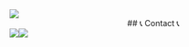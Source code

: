 <img src="https://capsule-render.vercel.app/api?type=soft&color=FFE4E1&&fontColor=FFFFFF&animation=twinkling&height=200&section=header&text=Hello%20I'm%20Kang%20yewon&fontSize=40" />
<div align="center">
## 📞 Contact 📞
<div style="display:flex; flex-direction:row;">
 <a href="https://www.instagram.com/ye_lucy/"><img src="https://img.shields.io/badge/Instagram-E4405F?style=for-the-badge&logo=Instagram&logoColor=white"/></a>
  <a href="https://m.blog.naver.com/won98922?tab=1" target="_blank"><img src="https://img.shields.io/badge/Naver Blog-2DB400?style=for-the-badge&logo=Naver&logoColor=white"/></a>
</div><br>
</div>
